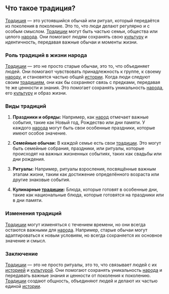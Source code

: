 ## Что такое традиция?

[Традиция](tradition.md) — это устоявшийся обычай или ритуал, который передаётся из поколения в поколение. Это то, что люди делают регулярно и с особым смыслом. [Традиции](tradition.md) могут быть частью семьи, общества или целого [народа](people.md). Они помогают людям сохранять свою [культуру](culture.md) и идентичность, передавая важные обычаи и моменты жизни.

### Роль традиций в жизни народа

[Традиции](tradition.md) — это не просто старые обычаи, это то, что объединяет людей. Они помогают чувствовать принадлежность к группе, к своему [народу](people.md), и становятся частью общей [истории](history.md). Когда люди следуют своим [традициям](tradition.md), они как бы сохраняют связь с предками, передавая те же ценности и знания. Это помогает сохранять уникальность [народа](people.md), его [культуру](culture.md) и образ жизни.

### Виды традиций

1. **Праздники и обряды:** Например, как [народ](people.md) отмечает важные события, такие как Новый год, Рождество или дни памяти. У каждого [народа](people.md) могут быть свои особенные праздники, которые имеют особое значение.

2. **Семейные обычаи:** В каждой семье есть свои [традиции](tradition.md). Это могут быть семейные собрания, праздники, или ритуалы, которые происходят на важных жизненных событиях, таких как свадьбы или дни рождения.

3. **Ритуалы:** Например, ритуалы взросления, посвящённые важным этапам жизни, таким как достижение определённого возраста или другие знаковые события.

4. **Кулинарные [традиции](tradition.md):** Блюда, которые готовят в особенные дни, такие как национальные блюда, которые готовятся на праздники или в дни памяти.

### Изменения традиций

[Традиции](tradition.md) могут изменяться с течением времени, но они всегда остаются важными для [народа](people.md). Например, старые обычаи могут адаптироваться к новым условиям, но всегда сохраняется их основное значение и смысл.

### Заключение

[Традиции](tradition.md) — это не просто ритуалы, это то, что связывает людей с их [историей](history.md) и [культурой](culture.md). Они помогают сохранять уникальность [народа](people.md) и передавать важные знания и ценности от поколения к поколению. [Традиции](tradition.md) создают общность, объединяют людей и делают их частью единой [истории](history.md).
